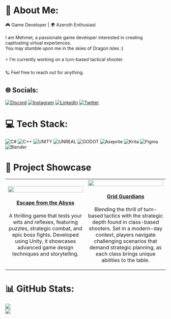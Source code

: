 # 🐉 About Me:
🎮 Game Developer | 🌍 Azeroth Enthusiast<br><br>I am Mehmet, a passionate game developer interested in creating captivating virtual experiences.<br>You may stumble upon me in the skies of Dragon Isles :)<br><br>⚡️ I’m currently working on a turn-based tactical shooter.<br><br>🪐 Feel free to reach out for anything.


## 🌐 Socials:
[![Discord](https://img.shields.io/badge/Discord-%237289DA.svg?logo=discord&logoColor=white)](https://discord.gg/https://discord.gg/uk6khEeDAg) [![Instagram](https://img.shields.io/badge/Instagram-%23E4405F.svg?logo=Instagram&logoColor=white)](https://instagram.com/sadstorylogan) [![LinkedIn](https://img.shields.io/badge/LinkedIn-%230077B5.svg?logo=linkedin&logoColor=white)](https://linkedin.com/in/mehmet-sezgin-3759b8173) [![Twitter](https://img.shields.io/badge/Twitter-%231DA1F2.svg?logo=Twitter&logoColor=white)](https://twitter.com/sadstorylogan) 

# 💻 Tech Stack:
![C#](https://img.shields.io/badge/c%23-%23239120.svg?style=for-the-badge&logo=c-sharp&logoColor=white) ![C++](https://img.shields.io/badge/c++-%2300599C.svg?style=for-the-badge&logo=c%2B%2B&logoColor=white) ![UNITY](https://img.shields.io/badge/Unity-%2320232a.svg?style=for-the-badge&logo=unity&logoColor=white) ![UNREAL](https://img.shields.io/badge/unreal-%2320232a.svg?style=for-the-badge&logo=unreal-engine&logoColor=white) ![GODOT](https://img.shields.io/badge/godot-3582bb.svg?style=for-the-badge&logo=godot-engine&logoColor=white) ![Aseprite](https://img.shields.io/badge/Aseprite-FFFFFF?style=for-the-badge&logo=Aseprite&logoColor=#7D929E) ![Krita](https://img.shields.io/badge/Krita-203759?style=for-the-badge&logo=krita&logoColor=EEF37B) 	![Figma](https://img.shields.io/badge/figma-%23F24E1E.svg?style=for-the-badge&logo=figma&logoColor=white) ![Blender](https://img.shields.io/badge/blender-%23F5792A.svg?style=for-the-badge&logo=blender&logoColor=white)


# 🚀 Project Showcase
<table>
  <tr>
    <td align="center" width="50%">
      <a href="https://github.com/sadstorylogan/escape-from-the-abyss"><img src="https://github.com/sadstorylogan/sadstorylogan/assets/44436956/89187746-d32b-4073-8899-b6ef2615c061" width="100%" /></a>
      <h4><a href="https://github.com/sadstorylogan/escape-from-the-abyss">Escape from the Abyss</a></h4>
      <p>A thrilling game that tests your wits and reflexes, featuring puzzles, strategic combat, and epic boss fights. Developed using Unity, it showcases advanced game design techniques and storytelling.</p>
    </td>

   <td align="center" width="50%">
      <a href="https://github.com/sadstorylogan/grid-guardians"><img src="https://github.com/sadstorylogan/sadstorylogan/assets/44436956/5e19a9b0-a02a-4471-97ae-1a897d962ce2" width="100%" /></a>
      <h4><a href="https://github.com/sadstorylogan/grid-guardians">Grid Guardians</a></h4>
      <p>Blending the thrill of turn-based tactics with the strategic depth found in class-based shooters. Set in a modern-day context, players navigate challenging scenarios that demand strategic planning, as each class brings unique abilities to the table.</p>
    </td>
     </tr>
</table>








# 📊 GitHub Stats:

![](https://github-readme-streak-stats.herokuapp.com/?user=sadstorylogan&theme=gotham&hide_border=false)<br/>
![](https://github-readme-stats-git-masterrstaa-rickstaa.vercel.app/api/top-langs/?username=sadstorylogan&theme=gotham&hide_border=false&include_all_commits=true&count_private=false&layout=compact)

